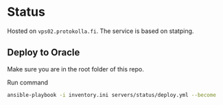 # Status

Hosted on `vps02.protokolla.fi`. The service is based on statping.

## Deploy to Oracle

Make sure you are in the root folder of this repo.

Run command

```sh
ansible-playbook -i inventory.ini servers/status/deploy.yml --become
```